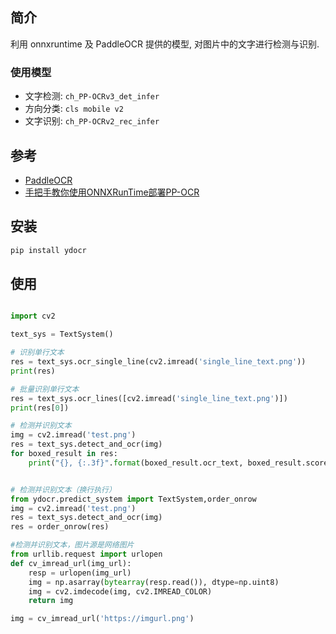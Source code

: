 


## 简介

利用 onnxruntime 及 PaddleOCR 提供的模型, 对图片中的文字进行检测与识别.

### 使用模型

 - 文字检测: `ch_PP-OCRv3_det_infer`
 - 方向分类: `cls mobile v2`
 - 文字识别: `ch_PP-OCRv2_rec_infer`

## 参考

 - [PaddleOCR](https://github.com/PaddlePaddle/PaddleOCR)
 - [手把手教你使用ONNXRunTime部署PP-OCR](https://aistudio.baidu.com/aistudio/projectdetail/1479970)


## 安装

```bash
pip install ydocr
```

## 使用

```python

import cv2

text_sys = TextSystem()

# 识别单行文本
res = text_sys.ocr_single_line(cv2.imread('single_line_text.png'))
print(res)

# 批量识别单行文本
res = text_sys.ocr_lines([cv2.imread('single_line_text.png')])
print(res[0])

# 检测并识别文本
img = cv2.imread('test.png')
res = text_sys.detect_and_ocr(img)
for boxed_result in res:
    print("{}, {:.3f}".format(boxed_result.ocr_text, boxed_result.score))


# 检测并识别文本（换行执行）
from ydocr.predict_system import TextSystem,order_onrow
img = cv2.imread('test.png')
res = text_sys.detect_and_ocr(img)
res = order_onrow(res)

#检测并识别文本，图片源是网络图片
from urllib.request import urlopen
def cv_imread_url(img_url):
    resp = urlopen(img_url)
    img = np.asarray(bytearray(resp.read()), dtype=np.uint8)
    img = cv2.imdecode(img, cv2.IMREAD_COLOR)
    return img 

img = cv_imread_url('https://imgurl.png')

```

